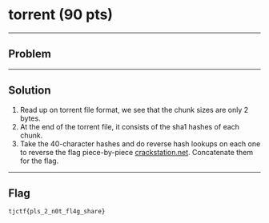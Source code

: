 # torrent (90 pts)

---

## Problem

---

## Solution
1) Read up on torrent file format, we see that the chunk sizes are only 2 bytes.
2) At the end of the torrent file, it consists of the sha1 hashes of each chunk.
3) Take the 40-character hashes and do reverse hash lookups on each one to reverse the flag piece-by-piece [crackstation.net](https://crackstation.net/). Concatenate them for the flag.
---

## Flag
`tjctf{pls_2_n0t_fl4g_share}`